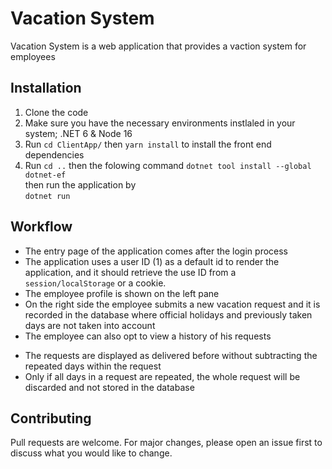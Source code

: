 # Vacation System

Vacation System is a web application that provides a vaction system for employees

## Installation

1. Clone the code
2. Make sure you have the necessary environments instlaled in your system; .NET 6 & Node 16
3. Run ```cd ClientApp/``` then ```yarn install``` to install the front end dependencies
4. Run ```cd ..``` then the folowing command
```dotnet tool install --global dotnet-ef```\
then run the application by\
```dotnet run```

## Workflow
* The entry page of the application comes after the login process
* The application uses a user ID (1) as a default id to render the application, and it should retrieve the use ID from a ```session/localStorage``` or a cookie.
* The employee profile is shown on the left pane
* On the right side the employee submits a new vacation request and it is recorded in the database where official holidays and previously taken days are not taken into account
* The employee can also opt to view a history of his requests
- The requests are displayed as delivered before without subtracting the repeated days within the request
- Only if all days in a request are repeated, the whole request will be discarded and not stored in the database

## Contributing
Pull requests are welcome. For major changes, please open an issue first to discuss what you would like to change.
